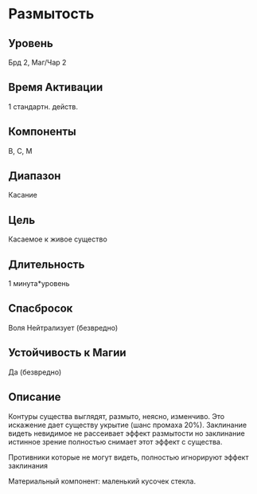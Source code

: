# Размытость

## Уровень
Брд 2, Маг/Чар 2
## Время Активации
1 стандартн. действ.
## Компоненты
В, С, М
## Диапазон
Касание
## Цель
Касаемое к живое существо
## Длительность
1 минута\*уровень
## Спасбросок
Воля Нейтрализует (безвредно)
## Устойчивость к Магии
Да (безвредно)
## Описание
Контуры существа выглядят, размыто, неясно, изменчиво. Это искажение дает существу укрытие (шанс промаха 20%). Заклинание видеть невидимое не рассеивает эффект размытости но заклинание истинное зрение полностью снимает этот эффект с существа.

Противники которые не могут видеть, полностью игнорируют эффект заклинания

Материальный компонент: маленький кусочек стекла.